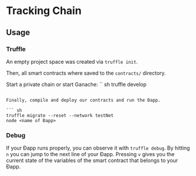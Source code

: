 # Tracking Chain

## Usage

### Truffle

An empty project space was created via `truffle init`.

Then, all smart contracts where saved to the `contracts/` directory.

Start a private chain or start Ganache:
`` sh
truffle develop
```

Finally, compile and deploy our contracts and run the Ðapp.

``` sh
truffle migrate --reset --network testNet
node <name of Ðapp>
```

### Debug

If your Ðapp runs properly, you can observe it with `truffle debug`.
By hitting `n` you can jump to the next line of your Ðapp. Pressing `v` gives you the current state of the variables of the smart contract that belongs to your Ðapp.
